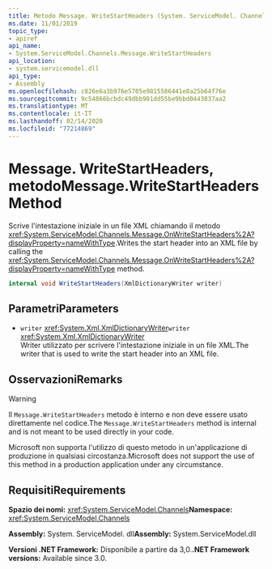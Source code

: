 ```yaml
---
title: Metodo Message. WriteStartHeaders (System. ServiceModel. Channels)
ms.date: 11/01/2019
topic_type:
- apiref
api_name:
- System.ServiceModel.Channels.Message.WriteStartHeaders
api_location:
- system.servicemodel.dll
api_type:
- Assembly
ms.openlocfilehash: c826e6a3b976e5705e9815586441e8a25b64f76e
ms.sourcegitcommit: 9c54866bcbdc49dbb981dd55be9bbd0443837aa2
ms.translationtype: MT
ms.contentlocale: it-IT
ms.lasthandoff: 02/14/2020
ms.locfileid: "77214869"
---
```

# <a name="messagewritestartheaders-method"></a><span data-ttu-id="df229-102">Message. WriteStartHeaders, metodo</span><span class="sxs-lookup"><span data-stu-id="df229-102">Message.WriteStartHeaders Method</span></span>

<span data-ttu-id="df229-103">Scrive l'intestazione iniziale in un file XML chiamando il metodo <xref:System.ServiceModel.Channels.Message.OnWriteStartHeaders%2A?displayProperty=nameWithType>.</span><span class="sxs-lookup"><span data-stu-id="df229-103">Writes the start header into an XML file by calling the <xref:System.ServiceModel.Channels.Message.OnWriteStartHeaders%2A?displayProperty=nameWithType> method.</span></span>

```csharp
internal void WriteStartHeaders(XmlDictionaryWriter writer)
```

## <a name="parameters"></a><span data-ttu-id="df229-104">Parametri</span><span class="sxs-lookup"><span data-stu-id="df229-104">Parameters</span></span>

- <span data-ttu-id="df229-105">`writer` <xref:System.Xml.XmlDictionaryWriter></span><span class="sxs-lookup"><span data-stu-id="df229-105">`writer` <xref:System.Xml.XmlDictionaryWriter></span></span>\
  <span data-ttu-id="df229-106">Writer utilizzato per scrivere l'intestazione iniziale in un file XML.</span><span class="sxs-lookup"><span data-stu-id="df229-106">The writer that is used to write the start header into an XML file.</span></span>

## <a name="remarks"></a><span data-ttu-id="df229-107">Osservazioni</span><span class="sxs-lookup"><span data-stu-id="df229-107">Remarks</span></span>

> [!WARNING]
> <span data-ttu-id="df229-108">Il `Message.WriteStartHeaders` metodo è interno e non deve essere usato direttamente nel codice.</span><span class="sxs-lookup"><span data-stu-id="df229-108">The `Message.WriteStartHeaders` method is internal and is not meant to be used directly in your code.</span></span>
>
> <span data-ttu-id="df229-109">Microsoft non supporta l'utilizzo di questo metodo in un'applicazione di produzione in qualsiasi circostanza.</span><span class="sxs-lookup"><span data-stu-id="df229-109">Microsoft does not support the use of this method in a production application under any circumstance.</span></span>

## <a name="requirements"></a><span data-ttu-id="df229-110">Requisiti</span><span class="sxs-lookup"><span data-stu-id="df229-110">Requirements</span></span>

<span data-ttu-id="df229-111">**Spazio dei nomi:** <xref:System.ServiceModel.Channels></span><span class="sxs-lookup"><span data-stu-id="df229-111">**Namespace:** <xref:System.ServiceModel.Channels></span></span>

<span data-ttu-id="df229-112">**Assembly:** System. ServiceModel. dll</span><span class="sxs-lookup"><span data-stu-id="df229-112">**Assembly:** System.ServiceModel.dll</span></span>

<span data-ttu-id="df229-113">**Versioni .NET Framework:** Disponibile a partire da 3,0.</span><span class="sxs-lookup"><span data-stu-id="df229-113">**.NET Framework versions:** Available since 3.0.</span></span>
